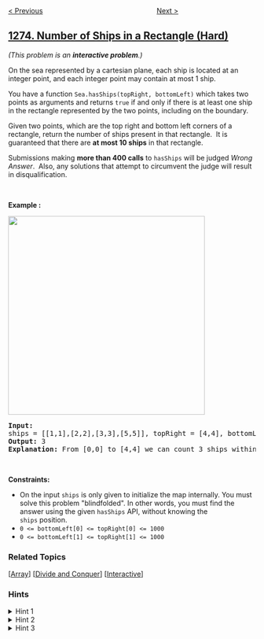 <!--|This file generated by command(leetcode description); DO NOT EDIT.    |-->
<!--+----------------------------------------------------------------------+-->
<!--|@author    openset <openset.wang@gmail.com>                           |-->
<!--|@link      https://github.com/openset                                 |-->
<!--|@home      https://github.com/openset/leetcode                        |-->
<!--+----------------------------------------------------------------------+-->

[< Previous](../delete-tree-nodes "Delete Tree Nodes")
　　　　　　　　　　　　　　　　
[Next >](../find-winner-on-a-tic-tac-toe-game "Find Winner on a Tic Tac Toe Game")

## [1274. Number of Ships in a Rectangle (Hard)](https://leetcode.com/problems/number-of-ships-in-a-rectangle "矩形内船只的数目")

<p><em>(This problem is an&nbsp;<strong>interactive problem</strong>.)</em></p>

<p>On the sea represented by a cartesian plane, each ship is located at an integer point, and each integer point may contain at most 1 ship.</p>

<p>You have a function <code>Sea.hasShips(topRight, bottomLeft)</code> which takes two points&nbsp;as arguments and returns <code>true</code>&nbsp;if and only if there is at least one ship in the rectangle represented by the two points, including on the boundary.</p>

<p>Given two points, which are the top right and bottom left corners of a rectangle, return the number of ships present in that rectangle.&nbsp;&nbsp;It is guaranteed that there are <strong>at most 10 ships</strong> in that rectangle.</p>

<p>Submissions making <strong>more than 400 calls</strong> to&nbsp;<code>hasShips</code>&nbsp;will be judged <em>Wrong Answer</em>.&nbsp; Also, any solutions that attempt to circumvent the judge&nbsp;will result in disqualification.</p>

<p>&nbsp;</p>
<p><strong>Example :</strong></p>

<p><img alt="" src="https://assets.leetcode.com/uploads/2019/07/26/1445_example_1.PNG" style="width: 400px; height: 404px;" /></p>

<pre>
<strong>Input:</strong> 
ships = [[1,1],[2,2],[3,3],[5,5]], topRight = [4,4], bottomLeft = [0,0]
<strong>Output:</strong> 3
<strong>Explanation:</strong> From [0,0] to [4,4] we can count 3 ships within the range.
</pre>

<p>&nbsp;</p>
<p><strong>Constraints:</strong></p>

<ul>
	<li>On the input <code>ships</code> is only given to initialize the map internally.&nbsp;You must solve this problem &quot;blindfolded&quot;. In other words, you must find the answer using the given <code>hasShips</code> API, without knowing the <code>ships</code>&nbsp;position.</li>
	<li><code>0 &lt;=&nbsp;bottomLeft[0]&nbsp;&lt;= topRight[0]&nbsp;&lt;= 1000</code></li>
	<li><code>0 &lt;=&nbsp;bottomLeft[1]&nbsp;&lt;= topRight[1]&nbsp;&lt;= 1000</code></li>
</ul>

### Related Topics
  [[Array](../../tag/array/README.md)]
  [[Divide and Conquer](../../tag/divide-and-conquer/README.md)]
  [[Interactive](../../tag/interactive/README.md)]

### Hints
<details>
<summary>Hint 1</summary>
Use divide and conquer technique.
</details>

<details>
<summary>Hint 2</summary>
Divide the query rectangle into 4 rectangles.
</details>

<details>
<summary>Hint 3</summary>
Use recursion to continue with the rectangles that has ships only.
</details>
